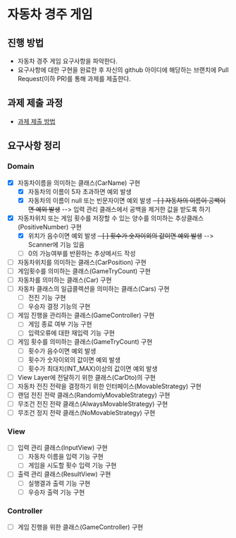 # 자동차 경주 게임
## 진행 방법
* 자동차 경주 게임 요구사항을 파악한다.
* 요구사항에 대한 구현을 완료한 후 자신의 github 아이디에 해당하는 브랜치에 Pull Request(이하 PR)를 통해 과제를 제출한다.

## 과제 제출 과정
* [과제 제출 방법](https://github.com/next-step/nextstep-docs/tree/master/precourse)

## 요구사항 정리
### Domain
- [X] 자동차이름을 의미하는 클래스(CarName) 구현
  - [X] 자동차의 이름이 5자 초과하면 예외 발생
  - [X] 자동차의 이름이 null 또는 빈문자이면 예외 발생
  ~~- [ ] 자동차의 이름이 공백이면 예외 발생~~ --> 입력 관리 클래스에서 공백을 제거한 값을 받도록 하기
- [X] 자동차위치 또는 게임 횟수를 저장할 수 있는 양수를 의미하는 추상클래스(PositiveNumber) 구현
  - [X] 위치가 음수이면 예외 발생
  ~~- [ ] 횟수가 숫자이외의 값이면 예외 발생~~ --> Scanner에 기능 있음
  - [ ] 0의 가능여부를 반환하는 추상메서드 작성
- [ ] 자동차위치를 의미하는 클래스(CarPosition) 구현
- [ ] 게임횟수를 의미하는 클래스(GameTryCount) 구현
- [ ] 자동차를 의미하는 클래스(Car) 구현
- [ ] 자동차 클래스의 일급콜렉션을 의미하는 클래스(Cars) 구현
  - [ ] 전진 기능 구현
  - [ ] 우승자 결정 기능의 구현
- [ ] 게임 진행을 관리하는 클래스(GameController) 구현
  - [ ] 게임 종료 여부 기능 구현
  - [ ] 입력오류에 대한 재입력 기능 구현
- [ ] 게임 횟수를 의미하는 클래스(GameTryCount) 구현
  - [ ] 횟수가 음수이면 예외 발생
  - [ ] 횟수가 숫자이외의 값이면 예외 발생
  - [ ] 횟수가 최대치(INT_MAX)이상의 값이면 예외 발생
- [ ] View Layer에 전달하기 위한 클래스(CarDto)의 구현
- [ ] 자동차 전진 전략을 결정하기 위한 인터페이스(MovableStrategy) 구현
- [ ] 랜덤 전진 전략 클래스(RandomlyMovableStrategy) 구현
- [ ] 무조건 전진 전략 클래스(AlwaysMovableStrategy) 구현
- [ ] 무조건 정지 전략 클래스(NoMovableStrategy) 구현

### View
- [ ] 입력 관리 클래스(InputView) 구현
  - [ ] 자동차 이름을 입력 기능 구현
  - [ ] 게임을 시도할 횟수 입력 기능 구현
- [ ] 출력 관리 클래스(ResultView) 구현
  - [ ] 실행결과 출력 기능 구현
  - [ ] 우승자 출력 기능 구현

### Controller
- [ ] 게임 진행을 위한 클래스(GameController) 구현
